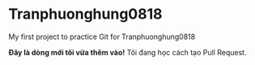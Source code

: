 # Tranphuonghung0818
My first project to practice Git for Tranphuonghung0818



**Đây là dòng mới tôi vừa thêm vào!**
Tôi đang học cách tạo Pull Request.